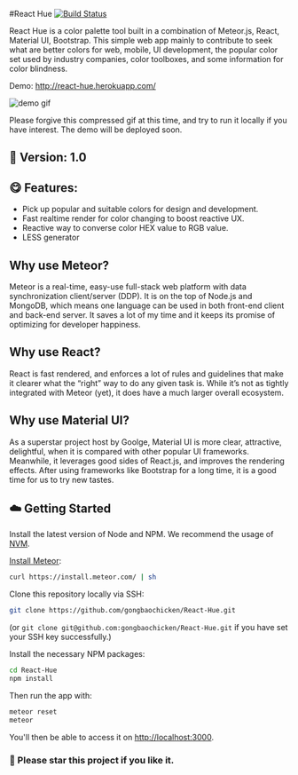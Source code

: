 #React Hue
[![Build Status](https://travis-ci.org/gongbaochicken/React-Hue.svg?branch=master)](https://travis-ci.org/gongbaochicken/React-Hue)

React Hue is a color palette tool built in a combination of Meteor.js, React, Material UI, Bootstrap. This simple web app mainly to contribute to seek what are better colors for web, mobile, UI development, the popular color set used by industry companies, color toolboxes, and some information for color blindness.

Demo: http://react-hue.herokuapp.com/

![demo gif](demoGif/demo1.gif)

Please forgive this compressed gif at this time, and try to run it locally if you have interest. The demo will be deployed soon.


## :memo: Version: 1.0
## :yum: Features:
 - Pick up popular and suitable colors for design and development.
 - Fast realtime render for color changing to boost reactive UX.
 - Reactive way to converse color HEX value to RGB value.
 - LESS generator

## Why use Meteor?
Meteor is a real-time, easy-use full-stack web platform with data synchronization client/server (DDP). It is on the top of Node.js and MongoDB, which means one language can be used in both front-end client and back-end server. It saves a lot of my time and it keeps its promise of optimizing for developer happiness.

## Why use React?
React is fast rendered, and enforces a lot of rules and guidelines that make it clearer what the “right” way to do any given task is. While it’s not as tightly integrated with Meteor (yet), it does have a much larger overall ecosystem.

## Why use Material UI?
As a superstar project host by Goolge, Material UI is more clear, attractive, delightful, when it is compared with other popular UI frameworks. Meanwhile, it leverages good sides of React.js, and improves the rendering effects. After using frameworks like Bootstrap for a long time, it is a good time for us to try new tastes.

## :cloud: Getting Started

Install the latest version of Node and NPM. We recommend the usage of [NVM](http://nvm.sh).

[Install Meteor](https://www.meteor.com/install):

```sh
curl https://install.meteor.com/ | sh
```

Clone this repository locally via SSH:

```sh
git clone https://github.com/gongbaochicken/React-Hue.git
```

(or `git clone git@github.com:gongbaochicken/React-Hue.git` if you have set your SSH key successfully.)

Install the necessary NPM packages:

```sh
cd React-Hue
npm install
```

Then run the app with:

```sh
meteor reset
meteor
```

You'll then be able to access it on [http://localhost:3000](http://localhost:3000).

### :dizzy: Please star this project if you like it.
